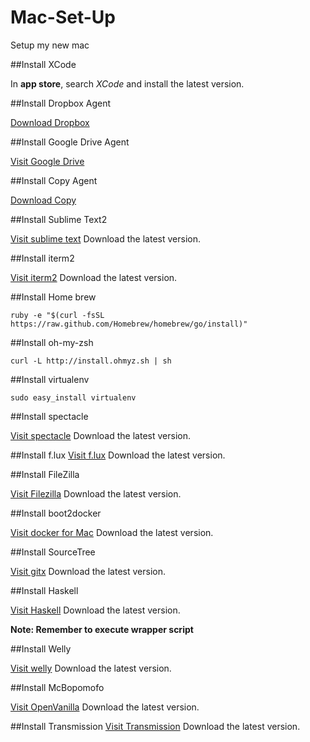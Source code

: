 Mac-Set-Up
==========

Setup my new mac


##Install XCode

In **app store**, search *XCode* and install the latest version.

##Install Dropbox Agent

[Download Dropbox](https://www.dropbox.com/downloading?src=index&plat=mac)

##Install Google Drive Agent

[Visit Google Drive](http://www.google.com/drive/download/)

##Install Copy Agent

[Download Copy](https://copy.com/install/mac/Copy.dmg)

##Install Sublime Text2

[Visit sublime text](http://sublimetext.com/)
Download the latest version.

##Install iterm2

[Visit iterm2](http://iterm2.com)
Download the latest version.

##Install Home brew

`ruby -e "$(curl -fsSL https://raw.github.com/Homebrew/homebrew/go/install)"`

##Install oh-my-zsh

`curl -L http://install.ohmyz.sh | sh`

##Install virtualenv

`sudo easy_install virtualenv`

##Install spectacle

[Visit spectacle](http://spectacleapp.com)
Download the latest version.

##Install f.lux
[Visit f.lux](https://justgetflux.com)
Download the latest version.

##Install FileZilla

[Visit Filezilla](http://filezilla-project.org)
Download the latest version.

##Install boot2docker

[Visit docker for Mac](https://docs.docker.com/installation/mac/)
Download the latest version.

##Install SourceTree

[Visit gitx](http://gitx.frim.nl)
Download the latest version.

##Install Haskell

[Visit Haskell](http://www.haskell.org/platform/)
Download the latest version.

**Note: Remember to execute wrapper script**

##Install Welly

[Visit welly](https://code.google.com/p/welly/)
Download the latest version.

##Install McBopomofo

[Visit OpenVanilla](https://mcbopomofo.openvanilla.org)
Download the latest version.

##Install Transmission
[Visit Transmission](http://www.transmissionbt.com/download/)
Download the latest version.